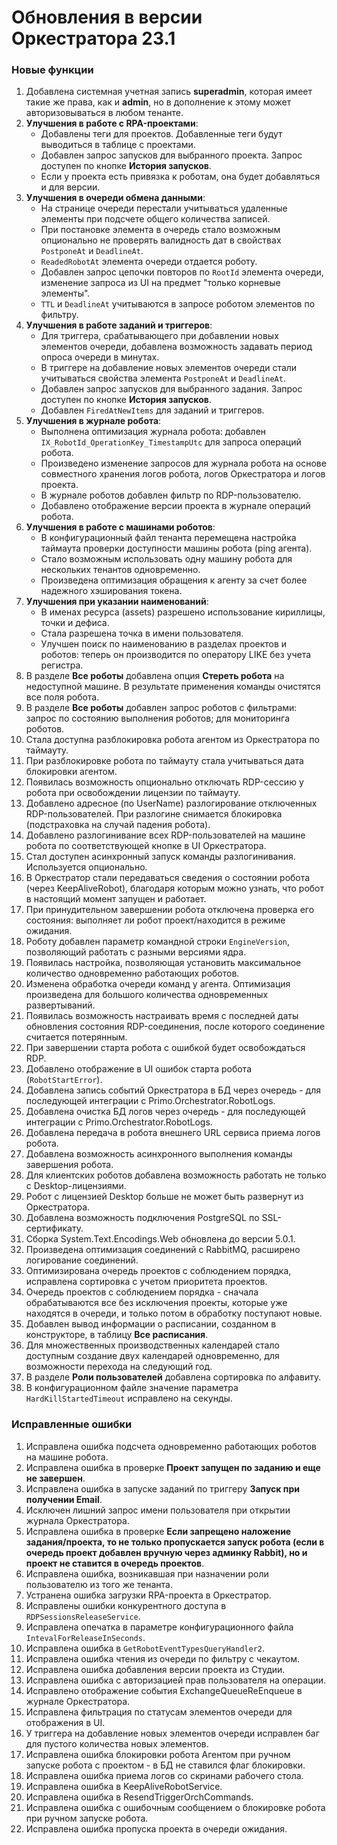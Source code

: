 # Обновления в версии Оркестратора 23.1

### Новые функции

1. Добавлена системная учетная запись **superadmin**, которая имеет такие же права, как и **admin**, но в дополнение к этому может авторизовываться в любом тенанте.
1. **Улучшения в работе с RPA-проектами**:
   * Добавлены теги для проектов. Добавленные теги будут выводиться в таблице с проектами. 
   * Добавлен запрос запусков для выбранного проекта. Запрос доступен по кнопке **История запусков**.
   * Если у проекта есть привязка к роботам, она будет добавляться и для версии.
1. **Улучшения в очереди обмена данными**:
   * На странице очереди перестали учитываться удаленные элементы при подсчете общего количества записей. 
   * При постановке элемента в очередь стало возможным опционально не проверять валидность дат в свойствах `PostponeAt` и `DeadlineAt`.
   * `ReadedRobotAt` элемента очереди отдается роботу.
   * Добавлен запрос цепочки повторов по `RootId` элемента очереди, изменение запроса из UI на предмет "только корневые элементы".
   * `TTL` и `DeadlineAt` учитываются в запросе роботом элементов по фильтру.
1. **Улучшения в работе заданий и триггеров**:
   * Для триггера, срабатывающего при добавлении новых элементов очереди, добавлена возможность задавать период опроса очереди в минутах.
   * В триггере на добавление новых элементов очереди стали учитываться свойства элемента `PostponeAt` и `DeadlineAt`.
   * Добавлен запрос запусков для выбранного задания. Запрос доступен по кнопке **История запусков**.
   * Добавлен `FiredAtNewItems` для заданий и триггеров.
1. **Улучшения в журнале робота**:
   * Выполнена оптимизация журнала робота: добавлен `IX_RobotId_OperationKey_TimestampUtc` для запроса операций робота.
   * Произведено изменение запросов для журнала робота на основе совместного хранения логов робота, логов Оркестратора и логов проекта.
   * В журнале роботов добавлен фильтр по RDP-пользователю.
   * Добавлено отображение версии проекта в журнале операций робота. 
1. **Улучшения в работе с машинами роботов**:
   * В конфигурационный файл тенанта перемещена настройка таймаута проверки доступности машины робота (ping агента).
   * Стало возможным использовать одну машину робота для нескольких тенантов одновременно.
   * Произведена оптимизация обращения к агенту за счет более надежного хэширования токена.
1. **Улучшения при указании наименований**:
   * В именах ресурса (assets) разрешено использование кириллицы, точки и дефиса.
   * Стала разрешена точка в имени пользователя.
   * Улучшен поиск по наименованию в разделах проектов и роботов: теперь он производится по оператору LIKE без учета регистра.
1. В разделе **Все роботы** добавлена опция **Стереть робота** на недоступной машине. В результате применения команды очистятся все поля робота.
1. В разделе **Все роботы** добавлен запрос роботов с фильтрами: запрос по состоянию выполнения роботов; для мониторинга роботов.
1. Стала доступна разблокировка робота агентом из Оркестратора по таймауту.
1. При разблокировке робота по таймауту стала учитываться дата блокировки агентом.
1. Появилась возможность опционально отключать RDP-сессию у робота при освобождении лицензии по таймауту.
1. Добавлено адресное (по UserName) разлогирование отключенных RDP-пользователей. При разлогине снимается блокировка (подстраховка на случай падения робота).
1. Добавлено разлогинивание всех RDP-пользователей на машине робота по соответствующей кнопке в UI Оркестратора.
1. Стал доступен асинхронный запуск команды разлогинивания. Используется опционально. 
1. В Оркестратор стали передаваться сведения о состоянии робота (через KeepAliveRobot), благодаря которым можно узнать, что робот в настоящий момент запущен и работает. 
1. При принудительном завершении робота отключена проверка его состояния: выполняет ли робот проект/находится в режиме ожидания.
1. Роботу добавлен параметр командной строки `EngineVersion`, позволяющий работать с разными версиями ядра.
1. Появилась настройка, позволяющая установить максимальное количество одновременно работающих роботов.
1. Изменена обработка очереди команд у агента. Оптимизация произведена для большого количества одновременных развертываний.
1. Появилась возможность настраивать время с последней даты обновления состояния RDP-соединения, после которого соединение считается потерянным.
1. При завершении старта робота с ошибкой будет освобождаться RDP. 
1. Добавлено отображение в UI ошибок старта робота (`RobotStartError`).
1. Добавлена запись событий Оркестратора в БД через очередь - для последующей интеграции с Primo.Orchestrator.RobotLogs.
1. Добавлена очистка БД логов через очередь - для последующей интеграции с Primo.Orchestrator.RobotLogs.
1. Добавлена передача в робота внешнего URL сервиса приема логов робота.
1. Добавлена возможность асинхронного выполнения команды завершения робота.
1. Для клиентских роботов добавлена возможность работать не только с Desktop-лицензиями.
1. Робот с лицензией Desktop больше не может быть развернут из Оркестратора.
1. Добавлена возможность подключения PostgreSQL по SSL-сертификату. 
1. Сборка System.Text.Encodings.Web обновлена до версии 5.0.1.
1. Произведена оптимизация соединений с RabbitMQ, расширено логирование соединений.
1. Оптимизирована очередь проектов с соблюдением порядка, исправлена сортировка с учетом приоритета проектов.
1. Очередь проектов с соблюдением порядка - сначала обрабатываются все без исключения проекты, которые уже находятся в очереди, и только потом в обработку поступают новые.
1. Добавлен вывод информации о расписании, созданном в конструкторе, в таблицу **Все расписания**.
1. Для множественных производственных календарей стало доступным создание двух календарей одновременно, для возможности перехода на следующий год.
1. В разделе **Роли пользователей** добавлена сортировка по алфавиту.
1. В конфигурационном файле значение параметра `HardKillStartedTimeout` исправлено на секунды.


### Исправленные ошибки

1. Исправлена ошибка подсчета одновременно работающих роботов на машине робота.
1. Исправлена ошибка в проверке **Проект запущен по заданию и еще не завершен**.
1. Исправлена ошибка в запуске заданий по триггеру **Запуск при получении Email**.
1. Исключен лишний запрос имени пользователя при открытии журнала Оркестратора.
1. Исправлена ошибка в проверке **Если запрещено наложение задания/проекта, то не только пропускается запуск робота (если в очередь проект добавлен вручную через админку Rabbit), но и проект не ставится в очередь проектов**.
1. Исправлена ошибка, возникавшая при назначении роли пользователю из того же тенанта. 
1. Устранена ошибка загрузки RPA-проекта в Оркестратор. 
1. Исправлены ошибки конкурентного доступа в `RDPSessionsReleaseService`.
1. Исправлена опечатка в параметре конфигурационного файла `IntevalForReleaseInSeconds`.
1. Исправлена ошибка в `GetRobotEventTypesQueryHandler2`.
1. Исправлена ошибка чтения из очереди по фильтру с чекаутом.
1. Исправлена ошибка добавления версии проекта из Студии.
1. Исправлена ошибка с авторизацией прав пользователя на операции.
1. Исправлено отображение события ExchangeQueueReEnqueue в журнале Оркестратора.
1. Исправлена фильтрация по статусам элементов очереди для отображения в UI.
1. У триггера на добавление новых элементов очереди исправлен баг для пустого количества новых элементов.
1. Исправлена ошибка блокировки робота Агентом при ручном запуске робота с проектом - в БД не ставился флаг блокировки.
1. Исправлена ошибка приема логов со скринами рабочего стола.
1. Исправлена ошибка в KeepAliveRobotService.
1. Исправлена ошибка в ResendTriggerOrchCommands.
1. Исправлена ошибка с ошибочным сообщением о блокировке робота при ручном запуске робота.
1. Исправлена ошибка пропуска проекта в очереди ожидания.
